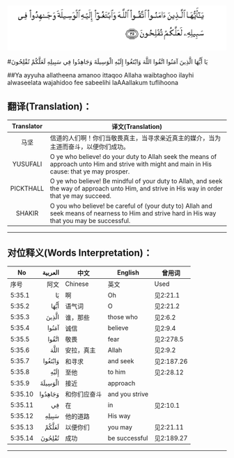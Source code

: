 ![005:035](images/005_035.gif)

#يَا أَيُّهَا الَّذِينَ آمَنُوا اتَّقُوا اللَّهَ وَابْتَغُوا إِلَيْهِ الْوَسِيلَةَ وَجَاهِدُوا فِي سَبِيلِهِ لَعَلَّكُمْ تُفْلِحُونَ 

##Ya ayyuha allatheena amanoo ittaqoo Allaha waibtaghoo ilayhi alwaseelata wajahidoo fee sabeelihi laAAallakum tuflihoona 

## 翻译(Translation)：

| Translator | 译文(Translation)                                            |
| :--------: | ------------------------------------------------------------ |
|    马坚    | 信道的人们啊！你们当敬畏真主，当寻求亲近真主的媒介，当为主道而奋斗，以便你们成功。 |
|  YUSUFALI  | O ye who believe! do your duty to Allah seek the means of approach unto Him and strive with might and main in His cause: that ye may prosper. |
| PICKTHALL  | O ye who believe! Be mindful of your duty to Allah, and seek the way of approach unto Him, and strive in His way in order that ye may succeed. |
|   SHAKIR   | O you who believe! be careful of (your duty to) Allah and seek means of nearness to Him and strive hard in His way that you may be successful. |

---

## 对位释义(Words Interpretation)：

| No   | العربية | 中文    | English | 曾用词 |
| ---- | ------: | ------- | ------- | ------ |
| 序号 |    阿文 | Chinese | 英文    | Used   |
| 5:35.1  | يَا      | 啊           | Oh             | 见2:21.1   |
| 5:35.2  | أَيُّهَا    | 语气词       | O              | 见2:21.2   |
| 5:35.3  | الَّذِينَ   | 谁，那些     | those who      | 见2:6.2    |
| 5:35.4  | آمَنُوا   | 诚信         | believe        | 见2:9.4    |
| 5:35.5  | اتَّقُوا   | 敬畏         | fear           | 见2:278.5  |
| 5:35.6  | اللَّهَ    | 安拉，真主   | Allah          | 见2:9.2 |
| 5:35.7  | وَابْتَغُوا | 和寻求       | and seek       | 见2:187.26 |
| 5:35.8  | إِلَيْهِ    | 至他         | to him         | 见2:28.12  |
| 5:35.9  | الْوَسِيلَةَ | 接近         | approach       |            |
| 5:35.10 | وَجَاهِدُوا | 和你们应奋斗 | and you strive |            |
| 5:35.11 | فِي      | 在           | in             | 见2:10.1   |
| 5:35.12 | سَبِيلِهِ   | 他的道路     | His way        |            |
| 5:35.13 | لَعَلَّكُمْ   | 以便你们     | you may        | 见2:21.11  |
| 5:35.14 | تُفْلِحُونَ  | 成功         | be successful  | 见2:189.27 |

---

